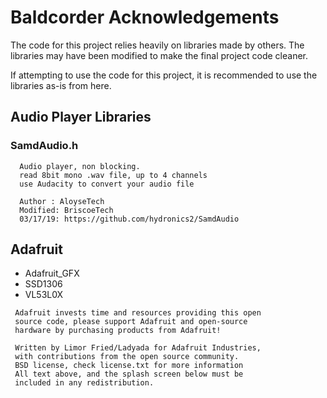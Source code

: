 # Baldcorder Acknowledgements
The code for this project relies heavily on libraries made by others. The libraries may have been modified to make the final project code cleaner.

If attempting to use the code for this project, it is recommended to use the libraries as-is from here. 

## Audio Player Libraries
### SamdAudio.h
```
  Audio player, non blocking.
  read 8bit mono .wav file, up to 4 channels
  use Audacity to convert your audio file

  Author : AloyseTech
  Modified: BriscoeTech
  03/17/19: https://github.com/hydronics2/SamdAudio
```

## Adafruit
* Adafruit_GFX
* SSD1306
* VL53L0X
```
 Adafruit invests time and resources providing this open
 source code, please support Adafruit and open-source
 hardware by purchasing products from Adafruit!

 Written by Limor Fried/Ladyada for Adafruit Industries,
 with contributions from the open source community.
 BSD license, check license.txt for more information
 All text above, and the splash screen below must be
 included in any redistribution.
 ```


